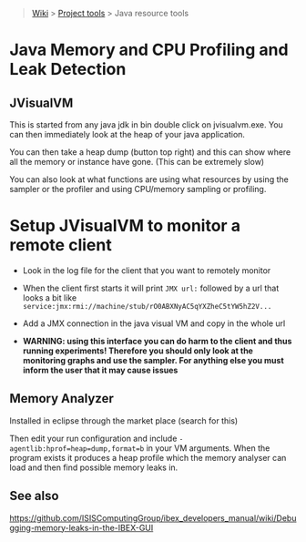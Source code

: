 > [Wiki](Home) > [Project tools](Project-tools) > Java resource tools

# Java Memory and CPU Profiling and Leak Detection

## JVisualVM

This is started from any java jdk in bin double click on jvisualvm.exe. You can then immediately look at the heap of your java application.

You can then take a heap dump (button top right) and this can show where all the memory or instance have gone. (This can be extremely slow)

You can also look at what functions are using what resources by using the sampler or the profiler and using CPU/memory sampling or profiling.

# Setup JVisualVM to monitor a remote client

- Look in the log file for the client that you want to remotely monitor

- When the client first starts it will print `JMX url:` followed by a url that looks a bit like `service:jmx:rmi://machine/stub/rO0ABXNyAC5qYXZheC5tYW5hZ2V...`

- Add a JMX connection in the java visual VM and copy in the whole url

- **WARNING: using this interface you can do harm to the client and thus running experiments! Therefore you should only look at the monitoring graphs and use the sampler. For anything else you must inform the user that it may cause issues** 

## Memory Analyzer

Installed in eclipse through the market place (search for this)

Then edit your run configuration and include `-agentlib:hprof=heap=dump,format=b` in your VM arguments. When the program exists it produces a heap profile which the memory analyser can load and then find possible memory leaks in.

## See also

https://github.com/ISISComputingGroup/ibex_developers_manual/wiki/Debugging-memory-leaks-in-the-IBEX-GUI
